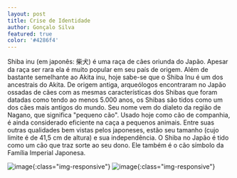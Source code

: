 ```yaml
---
layout: post
title: Crise de Identidade
author: Gonçalo Silva
featured: true
color: '#4286f4'
---
```


Shiba inu (em japonês: 柴犬) é uma raça de cães oriunda do Japão. Apesar da raça ser rara ela é muito popular em seu país de origem. Além de bastante semelhante ao Akita inu, hoje sabe-se que o Shiba Inu é um dos ancestrais do Akita. De origem antiga, arqueólogos encontraram no Japão ossadas de cães com as mesmas características dos Shibas que foram datadas como tendo ao menos 5.000 anos, os Shibas são tidos como um dos cães mais antigos do mundo. Seu nome vem do dialeto da região de Nagano, que significa "pequeno cão". Usado hoje como cão de companhia, é ainda considerado eficiente na caça a pequenos animais. Entre suas outras qualidades bem vistas pelos japoneses, estão seu tamanho (cujo limite é de 41,5 cm de altura) e sua independência. O Shiba no Japão é tido como um cão que traz sorte ao seu dono. Ele também é o cão símbolo da Família Imperial Japonesa.

![image](http://cdn.akc.org/content/hero/Smiling_Shibas_Hero.jpg){:class="img-responsive"}
![image](http://cdn.akc.org/content/hero/Smiling_Shibas_Hero.jpg){:class="img-responsive"}